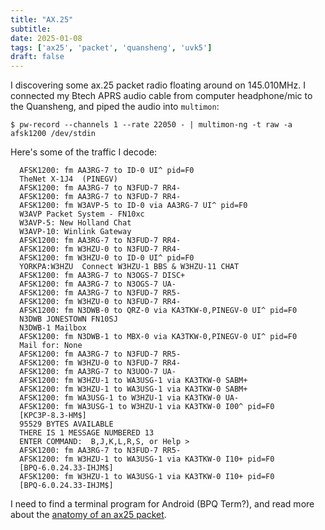 ```yaml
---
title: "AX.25"
subtitle:
date: 2025-01-08
tags: ['ax25', 'packet', 'quansheng', 'uvk5']
draft: false
---
```


I discovering some ax.25 packet radio floating around
on 145.010MHz.
I connected my Btech APRS audio cable
from computer headphone/mic
to the Quansheng,
and piped the audio into `multimon`:
```
$ pw-record --channels 1 --rate 22050 - | multimon-ng -t raw -a afsk1200 /dev/stdin
```

Here's some of the traffic I decode:
```
  AFSK1200: fm AA3RG-7 to ID-0 UI^ pid=F0
  TheNet X-1J4  (PINEGV)
  AFSK1200: fm AA3RG-7 to N3FUD-7 RR4-
  AFSK1200: fm AA3RG-7 to N3FUD-7 RR4-
  AFSK1200: fm W3AVP-5 to ID-0 via AA3RG-7 UI^ pid=F0
  W3AVP Packet System - FN10xc
  W3AVP-5: New Holland Chat
  W3AVP-10: Winlink Gateway
  AFSK1200: fm AA3RG-7 to N3FUD-7 RR4-
  AFSK1200: fm W3HZU-0 to N3FUD-7 RR4-
  AFSK1200: fm W3HZU-0 to ID-0 UI^ pid=F0
  YORKPA:W3HZU  Connect W3HZU-1 BBS & W3HZU-11 CHAT
  AFSK1200: fm AA3RG-7 to N3OGS-7 DISC+
  AFSK1200: fm AA3RG-7 to N3OGS-7 UA-
  AFSK1200: fm AA3RG-7 to N3FUD-7 RR5-
  AFSK1200: fm W3HZU-0 to N3FUD-7 RR4-
  AFSK1200: fm N3DWB-0 to QRZ-0 via KA3TKW-0,PINEGV-0 UI^ pid=F0
  N3DWB JONESTOWN FN10SJ
  N3DWB-1 Mailbox
  AFSK1200: fm N3DWB-1 to MBX-0 via KA3TKW-0,PINEGV-0 UI^ pid=F0
  Mail for: None
  AFSK1200: fm AA3RG-7 to N3FUD-7 RR5-
  AFSK1200: fm W3HZU-0 to N3FUD-7 RR4-
  AFSK1200: fm AA3RG-7 to N3UOO-7 UA-
  AFSK1200: fm W3HZU-1 to WA3USG-1 via KA3TKW-0 SABM+
  AFSK1200: fm W3HZU-1 to WA3USG-1 via KA3TKW-0 SABM+
  AFSK1200: fm WA3USG-1 to W3HZU-1 via KA3TKW-0 UA-
  AFSK1200: fm WA3USG-1 to W3HZU-1 via KA3TKW-0 I00^ pid=F0
  [KPC3P-8.3-HM$]
  95529 BYTES AVAILABLE
  THERE IS 1 MESSAGE NUMBERED 13
  ENTER COMMAND:  B,J,K,L,R,S, or Help >
  AFSK1200: fm AA3RG-7 to N3FUD-7 RR5-
  AFSK1200: fm W3HZU-1 to WA3USG-1 via KA3TKW-0 I10+ pid=F0
  [BPQ-6.0.24.33-IHJM$]
  AFSK1200: fm W3HZU-1 to WA3USG-1 via KA3TKW-0 I10+ pid=F0
  [BPQ-6.0.24.33-IHJM$]
```

I need to find a terminal program
for Android (BPQ Term?),
and read more about the
[anatomy of an ax25 packet](https://www.tapr.org/pdf/AX25.2.2.pdf).

<!--more-->
